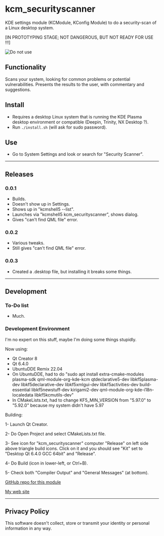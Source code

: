 
# kcm_securityscanner

KDE settings module (KCModule, KConfig Module) to do a security-scan of a Linux desktop system.

[IN PROTOTYPING STAGE; NOT DANGEROUS, BUT NOT READY FOR USE !!!]

![Do not use](http://4.bp.blogspot.com/-1lTbJMSPZaE/Tyu0eri0bOI/AAAAAAAAEP0/L6yk8jqGUwI/s1600/abnormal%2Bbrain.jpg "Do not use")

## Functionality

Scans your system, looking for common problems or potential vulnerabilities.
Presents the results to the user, with commentary and suggestions.

## Install

* Requires a desktop Linux system that is running the KDE Plasma desktop environment or compatible (Deepin, Trinity, NX Desktop ?).
* Run `./install.sh` (will ask for sudo password).

## Use

* Go to System Settings and look or search for "Security Scanner".

---

## Releases

### 0.0.1

* Builds.
* Doesn't show up in Settings.
* Shows up in "kcmshell5 --list".
* Launches via "kcmshell5 kcm_securityscanner", shows dialog.
* Gives "can't find QML file" error.

### 0.0.2

* Various tweaks.
* Still gives "can't find QML file" error.

### 0.0.3

* Created a .desktop file, but installing it breaks some things.

---

## Development

### To-Do list

* Much.

### Development Environment

I'm no expert on this stuff, maybe I'm doing some things stupidly.

Now using:

* Qt Creator 8
* Qt 6.4.0
* UbuntuDDE Remix 22.04
* On UbuntuDDE, had to do "sudo apt install extra-cmake-modules plasma-sdk qml-module-org-kde-kcm qtdeclarative5-dev libkf5plasma-dev libkf5declarative-dev libkf5xmlgui-dev libkf5activities-dev build-essential libkf5newstuff-dev kirigami2-dev qml-module-org-kde-i18n-localedata libkf5kcmutils-dev"
* In CMakeLists.txt, had to change KF5_MIN_VERSION from "5.97.0" to "5.92.0" because my system didn't have 5.97

Building:

1- Launch Qt Creator.

2- Do Open Project and select CMakeLists.txt file.

3- See icon for "kcm_securityscanner" computer "Release" on left side above triangle build icons.
Click on it and you should see "Kit" set to "Desktop Qt 6.4.0 GCC 64bit" and "Release".

4- Do Build (icon in lower-left, or Ctrl+B).

5- Check both "Compiler Output" and "General Messages" (at bottom).

[GitHub repo for this module](https://github.com/BillDietrich/kcm_securityscanner)

[My web site](https://www.billdietrich.me/)

---

## Privacy Policy

This software doesn't collect, store or transmit your identity or personal information in any way.
